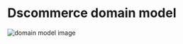 # Dscommerce domain model
![domain model image](https://github.com/user-attachments/assets/687b7794-42d9-48d8-be1f-6cb52a96c5c2)


